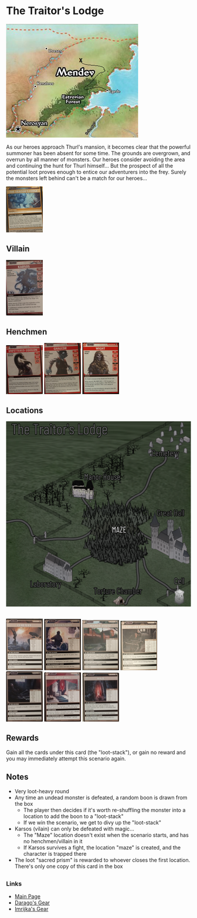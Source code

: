 # The Traitor's Lodge

![BigMap](../maps/IntoTheWorldwound3.png)

As our heroes approach Thurl's mansion, it becomes clear that the powerful summoner has been absent for some time.
The grounds are overgrown, and overrun by all manner of monsters. Our heroes consider avoiding the area and continuing the hunt for Thurl himself...
But the prospect of all the potential loot proves enough to entice our adventurers into the frey. Surely the monsters left behind can't be a match for our heroes...

<img src="https://github.com/barry4356/PACG_Cards/blob/main/WoTR/Scenarios/TheTraitorsLodge.png" alt="ScenarioFront" width="100"/>



## Villain
<img src="https://github.com/barry4356/PACG_Cards/blob/main/WoTR/Villains/Karsos.png" alt="Karsos" width="100"/>

## Henchmen
<img src="https://github.com/barry4356/PACG_Cards/blob/main/WoTR/Henchmen/UnfetteredEidolon.png" alt="Henchmen" width="100"/> <img src="https://github.com/barry4356/PACG_Cards/blob/main/WoTR/Henchmen/Ghalcor.png" alt="Henchmen" width="100"/> <img src="https://github.com/barry4356/PACG_Cards/blob/main/WoTR/Henchmen/Wight.png" alt="Henchmen" width="100"/>
 
## Locations

![scenarioMap](../maps/TheTraitorsLodge.png)

##

<img src="https://github.com/barry4356/PACG_Cards/blob/main/WoTR/Locations/Cemetery.png" alt="Location" width="100"/> <img src="https://github.com/barry4356/PACG_Cards/blob/main/WoTR/Locations/Laboratory.png" alt="Location" width="100"/> <img src="https://github.com/barry4356/PACG_Cards/blob/main/WoTR/Locations/ManorHouse.png" alt="Location" width="100"/> <img src="https://github.com/barry4356/PACG_Cards/blob/main/WoTR/Locations/TortureChamber.png" alt="Location" width="100"/> <img src="https://github.com/barry4356/PACG_Cards/blob/main/WoTR/Locations/Cell.png" alt="Location" width="100"/> <img src="https://github.com/barry4356/PACG_Cards/blob/main/WoTR/Locations/GreatHall.png" alt="Location" width="100"/> <img src="https://github.com/barry4356/PACG_Cards/blob/main/WoTR/Locations/Maze.png" alt="Location" width="100"/>

## Rewards

Gain all the cards under this card (the "loot-stack"), or gain no reward and you may immediately attempt this scenario again.

## Notes
- Very loot-heavy round
- Any time an undead monster is defeated, a random boon is drawn from the box
  - The player then decides if it's worth re-shuffling the monster into a location to add the boon to a "loot-stack"
  - If we win the scenario, we get to divy up the "loot-stack"
- Karsos (vilain) can only be defeated with magic...
  - The "Maze" location doesn't exist when the scenario starts, and has no henchmen/villain in it
  - If Karsos survives a fight, the location "maze" is created, and the character is trapped there
- The loot "sacred prism" is rewarded to whoever closes the first location. There's only one copy of this card in the box

##
### Links
- [Main Page](main.md#wrath-of-the-righteous)
- [Darago's Gear](../../c1/darago_equipment.md#daragos-equipment)
- [Imrijka's Gear](../../c1/Imrijka_equipment.md#imrijkas-equipment)
